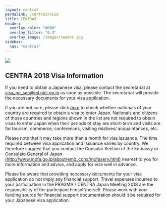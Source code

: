 ```yaml
---
layout: centra3
permalink: /centra3/visa
title: CENTRA3
header:
  overlay_color: "#000"
  overlay_filter: "0.3"
  overlay_image: /images/header.jpg
sidebar:
  nav: "centra3"
---
```

<img src="../images/centra3.png">

## CENTRA 2018 Visa Information
  
If you need to obtain a Japanese visa, please contact the secretariat at visa_pc_sec@ml.nict.go.jp as soon as possible. The secretariat will provide the necessary documents for your visa application.  

If you are not sure, please click [*here*](http://www.mofa.go.jp/j_info/visit/visa/short/novisa.html) to check whether nationals of your country are required to obtain a visa to enter Japan. Nationals and citizens of those countries and regions shown in the list are not required to obtain visas to enter Japan when their periods of stay are short-term and visits are for tourism, commerce, conferences, visiting relatives/ acquaintances, etc.  

Please note that it may take more than a month for visa issuance. The time required between visa application and issuance varies by country. We therefore suggest that you contact the Consular Section of the Embassy or Consulate General of Japan [(http://www.mofa.go.jp/about/emb_cons/mofaserv.html)](http://www.mofa.go.jp/about/emb_cons/mofaserv.html) nearest to you for more information and advice, and apply for visa well in advance.  

Please be aware that providing necessary documents for your visa application do not imply any financial support. Travel expenses incurred to your participation in the PRAGMA / CENTRA Japan Meeting 2018 are the responsibility of the participant himself/herself. Please work with your funding source for financial support documentation should it be required for your Japanese visa application.  

